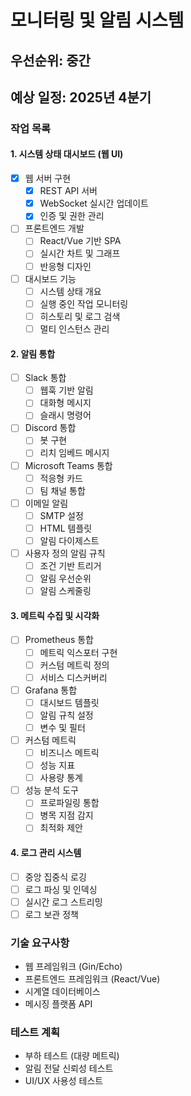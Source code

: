 # 모니터링 및 알림 시스템

## 우선순위: 중간
## 예상 일정: 2025년 4분기

### 작업 목록

#### 1. 시스템 상태 대시보드 (웹 UI)
- [x] 웹 서버 구현
  - [x] REST API 서버
  - [x] WebSocket 실시간 업데이트
  - [x] 인증 및 권한 관리
- [ ] 프론트엔드 개발
  - [ ] React/Vue 기반 SPA
  - [ ] 실시간 차트 및 그래프
  - [ ] 반응형 디자인
- [ ] 대시보드 기능
  - [ ] 시스템 상태 개요
  - [ ] 실행 중인 작업 모니터링
  - [ ] 히스토리 및 로그 검색
  - [ ] 멀티 인스턴스 관리

#### 2. 알림 통합
- [ ] Slack 통합
  - [ ] 웹훅 기반 알림
  - [ ] 대화형 메시지
  - [ ] 슬래시 명령어
- [ ] Discord 통합
  - [ ] 봇 구현
  - [ ] 리치 임베드 메시지
- [ ] Microsoft Teams 통합
  - [ ] 적응형 카드
  - [ ] 팀 채널 통합
- [ ] 이메일 알림
  - [ ] SMTP 설정
  - [ ] HTML 템플릿
  - [ ] 알림 다이제스트
- [ ] 사용자 정의 알림 규칙
  - [ ] 조건 기반 트리거
  - [ ] 알림 우선순위
  - [ ] 알림 스케줄링

#### 3. 메트릭 수집 및 시각화
- [ ] Prometheus 통합
  - [ ] 메트릭 익스포터 구현
  - [ ] 커스텀 메트릭 정의
  - [ ] 서비스 디스커버리
- [ ] Grafana 통합
  - [ ] 대시보드 템플릿
  - [ ] 알림 규칙 설정
  - [ ] 변수 및 필터
- [ ] 커스텀 메트릭
  - [ ] 비즈니스 메트릭
  - [ ] 성능 지표
  - [ ] 사용량 통계
- [ ] 성능 분석 도구
  - [ ] 프로파일링 통합
  - [ ] 병목 지점 감지
  - [ ] 최적화 제안

#### 4. 로그 관리 시스템
- [ ] 중앙 집중식 로깅
- [ ] 로그 파싱 및 인덱싱
- [ ] 실시간 로그 스트리밍
- [ ] 로그 보관 정책

### 기술 요구사항
- 웹 프레임워크 (Gin/Echo)
- 프론트엔드 프레임워크 (React/Vue)
- 시계열 데이터베이스
- 메시징 플랫폼 API

### 테스트 계획
- 부하 테스트 (대량 메트릭)
- 알림 전달 신뢰성 테스트
- UI/UX 사용성 테스트